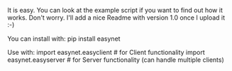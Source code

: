 It is easy. You can look at the example script if you want to find out how it works.
Don't worry. I'll add a nice Readme with version 1.0 once I upload it :-)

You can install with:
pip install easynet

Use with:
import easynet.easyclient # for Client functionality
import easynet.easyserver # for Server functionality (can handle multiple clients)



